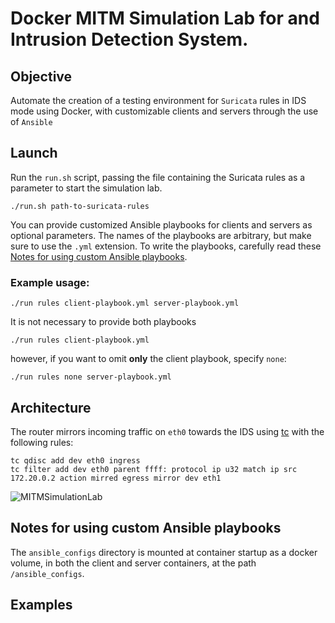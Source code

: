 # Docker MITM Simulation Lab for and Intrusion Detection System. 
## Objective 
Automate the creation of a testing environment for `Suricata` rules in IDS mode using Docker, with customizable clients and servers through the use of `Ansible`

## Launch
Run the `run.sh` script, passing the file containing the Suricata rules as a parameter to start the simulation lab.
```
./run.sh path-to-suricata-rules
```

You can provide customized Ansible playbooks for clients and servers as optional parameters. 
The names of the playbooks are arbitrary, but make sure to use the `.yml` extension. 
To write the playbooks, carefully read these [Notes for using custom Ansible playbooks](https://github.com/Jekik10/DockerMITMSimulationLab#notes-for-using-custom-ansible-playbooks).

### Example usage:
```
./run rules client-playbook.yml server-playbook.yml
```
It is not necessary to provide both playbooks
```
./run rules client-playbook.yml
```
however, if you want to omit **only** the client playbook, specify `none`:
```
./run rules none server-playbook.yml
```

## Architecture

The router mirrors incoming traffic on `eth0` towards the IDS using [tc](https://man7.org/linux/man-pages/man8/tc.8.html) with the following rules:
```
tc qdisc add dev eth0 ingress
tc filter add dev eth0 parent ffff: protocol ip u32 match ip src 172.20.0.2 action mirred egress mirror dev eth1
```
![MITMSimulationLab](https://github.com/user-attachments/assets/1a25355c-b1e1-4801-a5b0-1924e6c1b787)


## Notes for using custom Ansible playbooks
The `ansible_configs` directory is mounted at container startup as a docker volume, in both the client and server containers, at the path `/ansible_configs`.

## Examples
